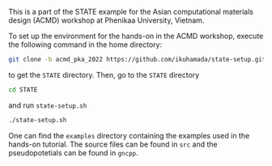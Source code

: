 This is a part of the STATE example for the Asian computational materials design (ACMD) workshop at Phenikaa University, Vietnam.

To set up the environment for the hands-on in the ACMD workshop, execute the following command in the home directory:

```bash
git clone -b acmd_pka_2022 https://github.com/ikuhamada/state-setup.git STATE
```

to get the ``STATE`` directory. Then, go to the ``STATE`` directory

```bash
cd STATE
```

and run ``state-setup.sh``

```bash
./state-setup.sh
```

One can find the ``examples`` directory containing the examples used in the hands-on tutorial. The source files can be found in ``src`` and the pseudopotetials can be found in ``gncpp``.

